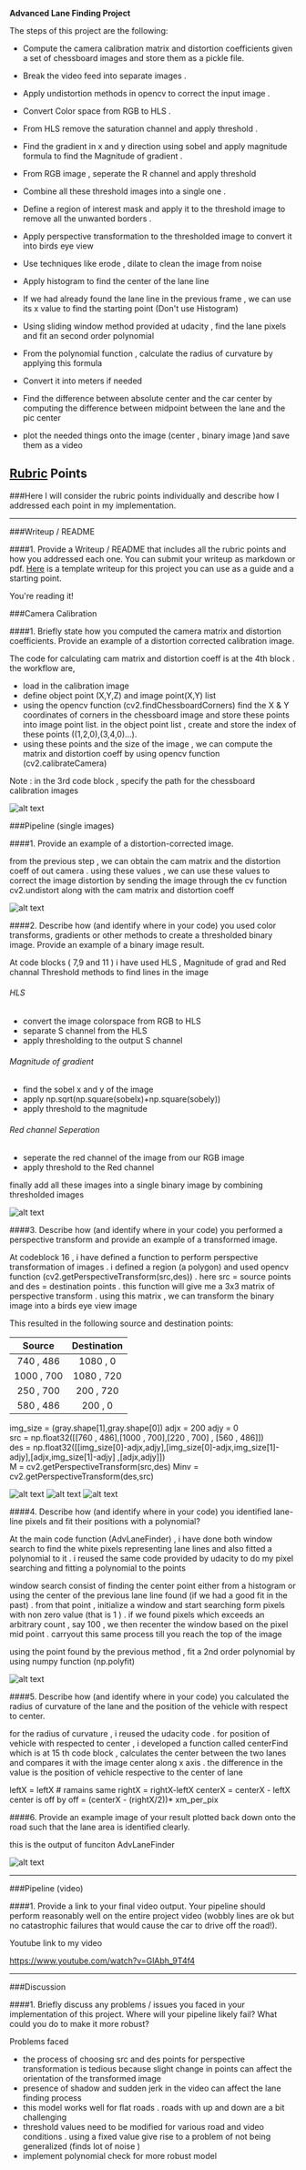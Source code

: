**Advanced Lane Finding Project**

The steps of this project are the following:

* Compute the camera calibration matrix and distortion coefficients given a set of chessboard images and store them as a pickle file.
* Break the video feed into separate images .
* Apply undistortion methods in opencv to correct the input image .
* Convert Color space from RGB to HLS .
* From HLS remove the saturation channel and apply threshold .
* Find the gradient in x and y direction using sobel and apply magnitude formula to find the Magnitude of gradient .
* From RGB image , seperate the R channel and apply threshold
* Combine all these threshold images into a single one .
* Define a region of interest mask and apply it to the threshold image to remove all the unwanted borders .
* Apply perspective transformation to the thresholded image to convert it into birds eye view
* Use techniques like erode , dilate to clean the image from noise
* Apply histogram to find the center of the lane line
* If we had already found the lane line in the previous frame , we can use its x value to find the starting point (Don't use Histogram)
* Using sliding window method provided at udacity , find the lane pixels and fit an second order polynomial
* From the polynomial function , calculate the radius of curvature by applying this formula
* Convert it into meters if needed
* Find the difference between absolute center and the car center by computing the difference between midpoint between the lane and the pic center

* plot the needed things onto the image (center , binary image )and save them as a video


[//]: # (Image References)

[image1]: ./img/undistorted.jpg "Undistorted"
[image2]: ./img/distorted.jpg "distorted"
[image3]: ./img/binaryimg.jpg "binaryimg"
[image4]: ./img/perspective1.jpg "perspective1"
[image5]: ./img/perspective2.jpg "perspective2"
[image6]: ./img/perspective3.jpg "perspective3"
[image7]: ./img/window.jpg "window"
[image8]: ./img/final.jpg "final"


## [Rubric](https://review.udacity.com/#!/rubrics/571/view) Points
###Here I will consider the rubric points individually and describe how I addressed each point in my implementation.  

---
###Writeup / README

####1. Provide a Writeup / README that includes all the rubric points and how you addressed each one.  You can submit your writeup as markdown or pdf.  [Here](https://github.com/udacity/CarND-Advanced-Lane-Lines/blob/master/writeup_template.md) is a template writeup for this project you can use as a guide and a starting point.  

You're reading it!

###Camera Calibration

####1. Briefly state how you computed the camera matrix and distortion coefficients. Provide an example of a distortion corrected calibration image.

The code for calculating cam matrix and distortion coeff is at the 4th block . the workflow are,
* load in the calibration image
* define object point (X,Y,Z) and image point(X,Y) list
* using the opencv function (cv2.findChessboardCorners) find the X & Y coordinates of corners in the chessboard image and store these points into image point list. in the object point list , create and store the index of these points ((1,2,0),(3,4,0)...). 
* using these points and the size of the image , we can compute the matrix and distortion coeff by using opencv function (cv2.calibrateCamera)

Note : in the 3rd code block , specify the path for the chessboard calibration images

 

![alt text][image1]

###Pipeline (single images)

####1. Provide an example of a distortion-corrected image.

from the previous step , we can obtain the cam matrix and the distortion coeff of out camera . using these values , we can use these values to correct the image distortion by sending the image through the cv function cv2.undistort along with the cam matrix and distortion coeff



![alt text][image2]



####2. Describe how (and identify where in your code) you used color transforms, gradients or other methods to create a thresholded binary image.  Provide an example of a binary image result.

At code blocks ( 7,9 and 11 ) i have used HLS , Magnitude of grad and Red channal Threshold methods to find lines in the image

###### HLS 
* convert the image colorspace from RGB to HLS
* separate S channel from the HLS
* apply thresholding to the output S channel

###### Magnitude of gradient
* find the sobel x and y of the image
* apply np.sqrt(np.square(sobelx)+np.square(sobely))
* apply threshold to the magnitude

###### Red channel Seperation
* seperate the red channel of the image from our RGB image
* apply threshold to the Red channel

finally add all these images into a single binary image by combining  thresholded images

![alt text][image4]

####3. Describe how (and identify where in your code) you performed a perspective transform and provide an example of a transformed image.

At codeblock 16 , i have defined a function to perform perspective transformation of images . i defined a region (a polygon) and used opencv function (cv2.getPerspectiveTransform(src,des)) . here src = source points and des = destination points . this function will give me a  3x3 matrix of perspective transform . using this matrix , we can transform the binary image into a birds eye view image

This resulted in the following source and destination points:

| Source        | Destination   | 
|:-------------:|:-------------:| 
| 740 , 486      | 1080 ,    0        | 
| 1000 , 700      | 1080 ,   720      |
| 250 , 700     |  200  , 720     |
| 580 , 486      | 200   ,  0       |

img_size = (gray.shape[1],gray.shape[0])
adjx = 200
adjy = 0    
src = np.float32([[760 , 486],[1000 , 700],[220 , 700] , [560 , 486]])        
des = np.float32([[img_size[0]-adjx,adjy],[img_size[0]-adjx,img_size[1]-adjy],[adjx,img_size[1]-adjy] ,[adjx,adjy]])        
M = cv2.getPerspectiveTransform(src,des)
Minv = cv2.getPerspectiveTransform(des,src)


![alt text][image4]
![alt text][image5]
![alt text][image6]

####4. Describe how (and identify where in your code) you identified lane-line pixels and fit their positions with a polynomial?

At the main code function (AdvLaneFinder) , i have done both  window search to find the white pixels representing lane lines and also fitted a polynomial to it . i reused the same code provided by udacity to do my pixel searching and fitting a polynomial to the points 

window search consist of finding the center point either from a histogram or using the center of the previous lane line found (if we had a good fit in the past) . from that point , initialize a window and start searching form pixels with non zero value (that is 1 ) . if we found pixels which exceeds an arbitrary count , say 100 , we then recenter the window based on the pixel mid point . carryout this same process till you reach the top of the image 

using the point found by the previous method , fit a 2nd order polynomial by using numpy function (np.polyfit)

![alt text][image7]

####5. Describe how (and identify where in your code) you calculated the radius of curvature of the lane and the position of the vehicle with respect to center.

for the radius of curvature , i reused the udacity code . for position of vehicle with respected to center , i developed a function called centerFind which is at 15 th code block , calculates the center between the two lanes and compares it with the image center along x axis . the difference in the value is the position of vehicle respective to the center of lane

leftX = leftX # ramains same
rightX = rightX-leftX
centerX = centerX - leftX
center is off by 
off = (centerX - (rightX/2))* xm_per_pix

####6. Provide an example image of your result plotted back down onto the road such that the lane area is identified clearly.

this is the output of funciton AdvLaneFinder

![alt text][image8]

---

###Pipeline (video)

####1. Provide a link to your final video output.  Your pipeline should perform reasonably well on the entire project video (wobbly lines are ok but no catastrophic failures that would cause the car to drive off the road!).

Youtube link to my video

https://www.youtube.com/watch?v=GlAbh_9T4f4

---

###Discussion

####1. Briefly discuss any problems / issues you faced in your implementation of this project.  Where will your pipeline likely fail?  What could you do to make it more robust?

Problems faced 

* the process of choosing src and des points for perspective transformation is tedious because slight change in points can affect the orientation of the transformed image
* presence of shadow and sudden jerk in the video can affect the lane finding process
* this model works well for flat roads . roads with up and down are a bit challenging 
* threshold values need to be modified for various road and video conditions . using a fixed value give rise to a problem of not being generalized (finds lot of noise )
* implement polynomial check for more robust model

